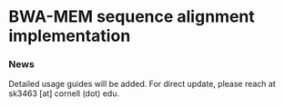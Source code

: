# BWA-MEM sequence alignment implementation
### News
Detailed usage guides will be added. For direct update, please reach at sk3463 [at] cornell (dot) edu.
